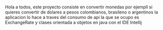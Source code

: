 Hola a todos, este proyecto consiste en convertir monedas por ejempll si quieres convertir de dolares a pesos colombianos, brasileno o argentinos la aplicacion lo hace
a traves del consumo de api la que se ocupo es ExchangeRate y clases orientada a objetos en java con el IDE Intellij
